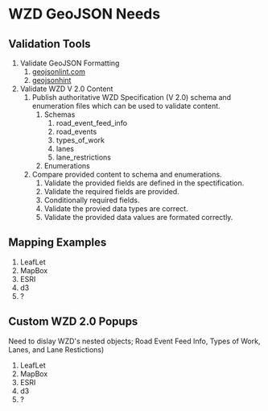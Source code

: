 # WZD GeoJSON Needs
## Validation Tools
   1. Validate GeoJSON Formatting
      1. [geojsonlint.com](http://geojsonlint.com/)
      1. [geojsonhint](https://github.com/mapbox/geojsonhint)
   1. Validate WZD V 2.0 Content
      1. Publish authoritative WZD Specification (V 2.0) schema and enumeration files which can be used to validate content.
         1. Schemas
            1. road_event_feed_info
            1. road_events
            1. types_of_work
            1. lanes
            1. lane_restrictions
         1. Enumerations
      1. Compare provided content to schema and enumerations.
         1. Validate the provided fields are defined in the spectification.
         1. Validate the required fields are provided.
         1. Conditionally required fields.
         1. Validate the provied data types are correct.
         1. Validate the provided data values are formated correctly.
## Mapping Examples
   1. LeafLet
   1. MapBox
   1. ESRI
   1. d3
   1. ?
## Custom WZD 2.0 Popups
Need to dislay WZD's nested objects; Road Event Feed Info, Types of Work, Lanes, and Lane Restictions)
   1. LeafLet
   1. MapBox
   1. ESRI
   1. d3
   1. ?
